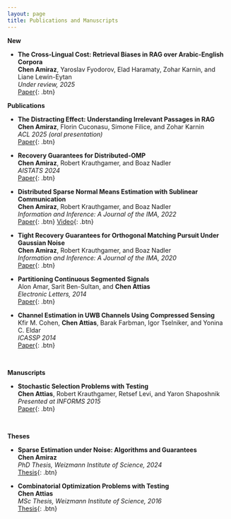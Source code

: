 ```yaml
---
layout: page
title: Publications and Manuscripts
---
```


**New**

- **The Cross-Lingual Cost: Retrieval Biases in RAG over Arabic-English Corpora**  
  **Chen Amiraz**, Yaroslav Fyodorov, Elad Haramaty, Zohar Karnin, and Liane Lewin-Eytan  
  *Under review, 2025*  
  [Paper](https://www.arxiv.org/abs/2507.07543){: .btn} 

**Publications**

- **The Distracting Effect: Understanding Irrelevant Passages in RAG**  
  **Chen Amiraz**, Florin Cuconasu, Simone Filice, and Zohar Karnin  
  *ACL 2025 (oral presentation)*  
  [Paper](https://arxiv.org/abs/2505.06914){: .btn} 

- **Recovery Guarantees for Distributed-OMP**  
  **Chen Amiraz**, Robert Krauthgamer, and Boaz Nadler  
  *AISTATS 2024*  
  [Paper](https://proceedings.mlr.press/v238/amiraz24a.html){: .btn} 



- **Distributed Sparse Normal Means Estimation with Sublinear Communication**  
  **Chen Amiraz**, Robert Krauthgamer, and Boaz Nadler  
  *Information and Inference: A Journal of the IMA, 2022*  
  [Paper](https://academic.oup.com/imaiai/advance-article-abstract/doi/10.1093/imaiai/iaab030/6524013){: .btn} 
  [Video](https://youtu.be/AA1HXm6SYno?si=J9IDSTQUUzEn-GVF){: .btn}  

- **Tight Recovery Guarantees for Orthogonal Matching Pursuit Under Gaussian Noise**  
  **Chen Amiraz**, Robert Krauthgamer, and Boaz Nadler  
  *Information and Inference: A Journal of the IMA, 2020*  
  [Paper](https://academic.oup.com/imaiai/advance-article/doi/10.1093/imaiai/iaaa021/5910437?guestAccessKey=0e55fec5-63c0-4804-ab9a-c64342ab48db){: .btn}

- **Partitioning Continuous Segmented Signals**  
  Alon Amar, Sarit Ben-Sultan, and **Chen Attias**  
  *Electronic Letters, 2014*  
  [Paper](https://ietresearch.onlinelibrary.wiley.com/doi/full/10.1049/el.2014.0951){: .btn} 

- **Channel Estimation in UWB Channels Using Compressed Sensing**  
  Kfir M. Cohen, **Chen Attias**, Barak Farbman, Igor Tselniker, and Yonina C. Eldar  
  *ICASSP 2014*  
  [Paper](http://ieeexplore.ieee.org/document/6853942/){: .btn} 



<br>

**Manuscripts**

- **Stochastic Selection Problems with Testing**  
  **Chen Attias**, Robert Krauthgamer, Retsef Levi, and Yaron Shaposhnik  
  *Presented at INFORMS 2015*  
  [Paper](https://ssrn.com/abstract=3076956){: .btn} 


<br>

**Theses**


- **Sparse Estimation under Noise: Algorithms and Guarantees**  
  **Chen Amiraz**  
  *PhD Thesis, Weizmann Institute of Science, 2024*  
  [Thesis](/static/pdf/ChenAmiraz-PhDThesis.pdf){: .btn} 
  


- **Combinatorial Optimization Problems with Testing**  
  **Chen Attias**  
  *MSc Thesis, Weizmann Institute of Science, 2016*  
  [Thesis](/static/pdf/ChenAttias-MScThesis.pdf){: .btn} 

<!--
  [Slides](/static/ppt/thesis_defense.pdf){: .btn} 
  [Video](https://www.youtube.com/watch?v=iKnCUHIgG7A){: .btn}  
  [Code](https://github.com/revdotcom/speech-datasets){: .btn} 

-->


